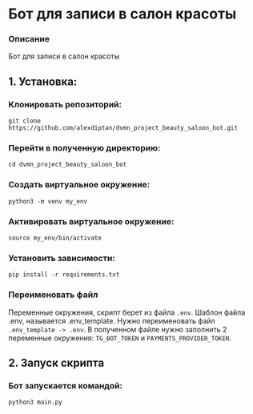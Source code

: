 # Бот для записи в салон красоты

### Описание 
Бот для записи в салон красоты

## 1. Установка:
### Клонировать репозиторий: 
```
git clone https://github.com/alexdiptan/dvmn_project_beauty_saloon_bot.git
```
### Перейти в полученную директорию:
```
cd dvmn_project_beauty_saloon_bot
```
### Создать виртуальное окружение:
```
python3 -m venv my_env
```
### Активировать виртуальное окружение:
```
source my_env/bin/activate
```
### Установить зависимости:
```
pip install -r requirements.txt
```
### Переименовать файл
Переменные окружения, скрипт берет из файла `.env`. Шаблон файла .env, называется .env_template.
Нужно переименовать файл `.env_template -> .env`.
В полученном файле нужно заполнить 2 переменные окружения: `TG_BOT_TOKEN` и `PAYMENTS_PROVIDER_TOKEN`.

## 2. Запуск скрипта
### Бот запускается командой:
```
python3 main.py
```
